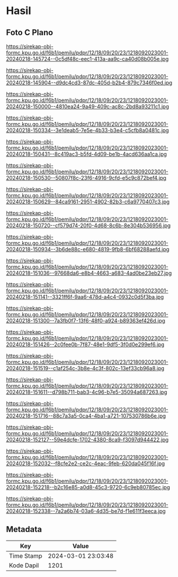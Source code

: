 # Hasil

## Foto C Plano

https://sirekap-obj-formc.kpu.go.id/f6b1/pemilu/pdpr/12/18/09/20/23/1218092023001-20240218-145724--0c5df48c-eec1-413a-aa9c-ca40d08b005e.jpg

https://sirekap-obj-formc.kpu.go.id/f6b1/pemilu/pdpr/12/18/09/20/23/1218092023001-20240218-145904--d9dc4cd3-87dc-405d-b2b4-879c7346f0ed.jpg

https://sirekap-obj-formc.kpu.go.id/f6b1/pemilu/pdpr/12/18/09/20/23/1218092023001-20240218-150000--4810ea24-9a49-409c-ac8c-2bd8a93211c1.jpg

https://sirekap-obj-formc.kpu.go.id/f6b1/pemilu/pdpr/12/18/09/20/23/1218092023001-20240218-150334--3e1deab5-7e5e-4b33-b3e4-c5cfb8a0481c.jpg

https://sirekap-obj-formc.kpu.go.id/f6b1/pemilu/pdpr/12/18/09/20/23/1218092023001-20240218-150431--8c419ac3-b5fd-4d09-be1b-4acd636aa1ca.jpg

https://sirekap-obj-formc.kpu.go.id/f6b1/pemilu/pdpr/12/18/09/20/23/1218092023001-20240218-150530--50807f8c-23f6-4916-9cfd-e5c9c872bef4.jpg

https://sirekap-obj-formc.kpu.go.id/f6b1/pemilu/pdpr/12/18/09/20/23/1218092023001-20240218-150629--84ca9161-2951-4902-82b3-c6a9770407c3.jpg

https://sirekap-obj-formc.kpu.go.id/f6b1/pemilu/pdpr/12/18/09/20/23/1218092023001-20240218-150720--cf579d74-20f0-4d68-8c6b-8e304b536956.jpg

https://sirekap-obj-formc.kpu.go.id/f6b1/pemilu/pdpr/12/18/09/20/23/1218092023001-20240218-150934--3b6de88c-e680-4819-9fb8-6bf68288aefd.jpg

https://sirekap-obj-formc.kpu.go.id/f6b1/pemilu/pdpr/12/18/09/20/23/1218092023001-20240218-151036--97668da6-e8b4-4663-a683-4ad0be23eb27.jpg

https://sirekap-obj-formc.kpu.go.id/f6b1/pemilu/pdpr/12/18/09/20/23/1218092023001-20240218-151141--3321ff6f-9aa6-478d-a4c4-0932c0d5f3ba.jpg

https://sirekap-obj-formc.kpu.go.id/f6b1/pemilu/pdpr/12/18/09/20/23/1218092023001-20240218-151300--7a3fb0f7-13f6-48f0-a924-b89363ef426d.jpg

https://sirekap-obj-formc.kpu.go.id/f6b1/pemilu/pdpr/12/18/09/20/23/1218092023001-20240218-151426--2c0fee0b-7f87-48e1-9df5-3f0d0e299ef6.jpg

https://sirekap-obj-formc.kpu.go.id/f6b1/pemilu/pdpr/12/18/09/20/23/1218092023001-20240218-151519--c1af254c-3b8e-4c3f-802c-13ef33cb96a8.jpg

https://sirekap-obj-formc.kpu.go.id/f6b1/pemilu/pdpr/12/18/09/20/23/1218092023001-20240218-151611--d798b711-bab3-4c96-b7e5-35094a687263.jpg

https://sirekap-obj-formc.kpu.go.id/f6b1/pemilu/pdpr/12/18/09/20/23/1218092023001-20240218-151716--88c7a3a5-0ca4-4ba1-a721-107530786b6e.jpg

https://sirekap-obj-formc.kpu.go.id/f6b1/pemilu/pdpr/12/18/09/20/23/1218092023001-20240218-152127--59e4dcfe-1702-4380-8ca9-f3097d944422.jpg

https://sirekap-obj-formc.kpu.go.id/f6b1/pemilu/pdpr/12/18/09/20/23/1218092023001-20240218-152032--f8cfe2e2-ce2c-4eac-9feb-620da045f16f.jpg

https://sirekap-obj-formc.kpu.go.id/f6b1/pemilu/pdpr/12/18/09/20/23/1218092023001-20240218-152218--b2c16e85-a0d8-45c3-9720-6c9eb80785ec.jpg

https://sirekap-obj-formc.kpu.go.id/f6b1/pemilu/pdpr/12/18/09/20/23/1218092023001-20240218-152338--7a2a6b74-03a6-4d35-be7d-f1e611f3eeca.jpg


## Metadata

| Key        | Value               |
| ---------- | ------------------- |
| Time Stamp | 2024-03-01 23:03:48 |
| Kode Dapil | 1201                |



